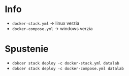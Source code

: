 # Info
 - ```docker-stack.yml``` -> linux verzia
 - ```docker-compose.yml``` -> windows verzia

# Spustenie
 - ```dokcer stack deploy -c docker-stack.yml datalab```
 - ```dokcer stack deploy -c docker-compose.yml datalab```

